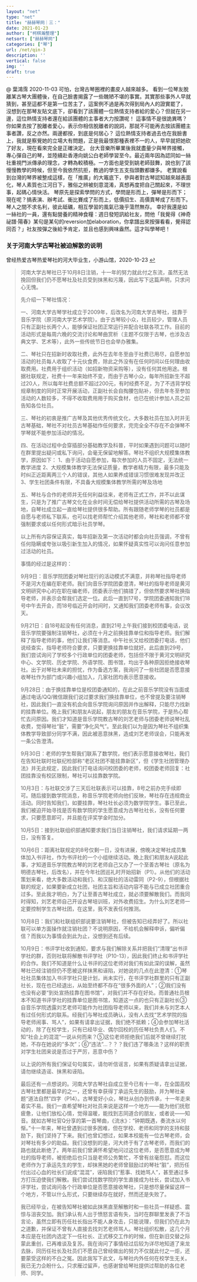 ```yaml
---
layout: "net"
type: "net"
title: "赫赫琴网｜三："
date: 2021-01-23
author: ["柯棋瀚整理"]
netsort: ["赫赫琴网"]
categories: ["琴"]
url: /net/qin-3
description: ''
vertical: false
img: ''
draft: true
---
```



@ 葉鴻霈
2020-11-03
可怕，台灣古琴圈裡的畫皮人越來越多。
看到一位琴友脫離某古琴大團體後，在自己臉書揭露了一些醜陋不堪的事實。其實那些事外人早就猜到，甚至這都不是第一位苦主了，這案例不過是再次得到局內人的證實罷了，
沒想到在那琴友貼文底下，卻看到了該團體一位熱情支持者給的愛心？但就在另一邊，這位熱情支持者還在給該團體的主事者大力按讚呢！
這事情不是很詭異嗎？你如果去按了脫離者愛心，表示你相信脫離者的說詞，那就不可能再去按該團體主事者讚，反之亦然。兩邊都按，到底是何居心？
這位熱情支持者過去也在我臉書上，我就是察覺她的立場大有問題，正是我最恨那種表裡不一的人，早早就把她砍了好友，現在看來完全是正確決定。
台大音樂所畢業後我就盡量少與琴界接觸，專心彈自己的琴，並陸續赴香港向姚公白老師學習至今。最近兩年因為認同如一絲社重視門派傳承的理念，才轉為較積極。一方面也是受到姚老師鼓舞，說也到了該慢慢教學的時候，但至今我依然抗拒，教過的學生五支指頭數都嫌多。
老實說看到台灣的琴界被整成這樣，在「推廣」的大竈底下，參與者對古琴認知越來越表面化，琴人素質也江河日下，雅俗之辨被刻意混淆，真想再度把自己關起來，不理世事，起碼心情快活。
琴原先是探索學問的方式，學問是形而上，彈琴是形而下；現在呢？搞表演、辦考試、衝比賽成了形而上，低價招生、高價賣琴成了形而下。琴人之間不求名利，彼此砥礪，相互學習的風氣已幾乎蕩然無存。
幸好我還是如一絲社的一員，還有點營養的精神食糧：週日發短訊給社友，問他「我覺得《神奇祕譜·陽春》某句是某句的reversion加elaboration，你拿譜出來按彈看看，覺得認同否？」社友按彈之後給予肯定，並且也感到興味盎然。這才叫學琴吧！

### 关于河南大学古琴社被迫解散的说明

曾经热爱古琴热爱琴社的河大毕业生，小游山馆，2020-10-23 [↩](https://mp.weixin.qq.com/s/7TXcPHNY0MtFG4mxDynQrQ)

> 河南大学古琴社已于10月8日注销，十一年的努力就此付之东流，虽然无法挽回但我们仍不愿琴社及社员受到抹黑和污蔑，因此写下这篇声明，只求问心无愧。
>
> 先介绍一下琴社情况：
>
> 一、河南大学古琴学社成立于2009年，后改名为河南大学古琴社，挂靠于音乐学院（原河南大学艺术学院）。由于古琴较小众，社员较少，管理人员只有正副社长两个人，能够保证社团正常运行并配合社联各项工作。目前的活动形式是每周六晚的交流讨论和琴曲赏析（主题不仅限于古琴，也涉及古典文学、艺术等），此外一些传统节日也会举办雅集。
>
> 二、琴社只在招新时收取社费，此外在去年冬至由于社费已用尽，自愿参加活动的社员每人收取了十元伙食费，除此之外没有在任何时间以任何理由收取费用。社费用于组织活动（如招新物资采购等），没有任何其他用途。根据社联规定，社费十一年来始终不变，而由于古琴小众，每年所招新生不超过20人，所以每年社费总额不超过200元，有时经费不足，为了不违背学校规章制度的同时正常开展活动，正副社长会自掏腰包贴补，但去年冬至参加活动的人数较多，不得不收取费用用于购买食材，也已在统计参加人员之前告知各位社员。
>
> 三、琴社的初衷是推广古琴及其他优秀传统文化，大多数社员在加入时并无古琴基础，琴社不对社员古琴基础作任何要求，完完全全不存在不会弹琴不学琴就不能参加活动的情况。
>
> 四、在活动过程中会穿插部分基础教学及科普，平时如果遇到问题可以随时在群里提出疑问或私下询问，会毫无保留地解答。琴社不组织大规模集体教学，原因如下：   1、由于活动自愿参加，每次参加的人员不固定，无法统一教学进度   2、大规模集体教学无法保证质量，教学者精力有限，最多只能及时纠正近距离两三个人的错误，其他人如果养成错误习惯很难发现并改正   3、学生社团条件有限，不具备大规模集体教学所需的琴及场地
>
> 五、琴社与合作的老师并无任何利益往来，老师有正式工作，并不以此谋生，只是为了推广古琴文化在业余时间无偿给琴社提供活动所需的古琴及场地，自琴社成立起一直给琴社提供很多帮助。所有跟随老师学琴的社员都是自愿与老师私下联系，也可以找老师帮忙介绍其他老师，琴社和老师都不曾强制要求或以任何形式暗示社员学琴。
>
> 以上所有内容保证真实，每年招新及第一次活动时都会向社员强调，不曾有任何隐瞒或夸张以吸引新生加入的情况，如果怀疑真实性可以询问任意参加过活动的社员。
>
> 事情的经过是这样的：
>
> 9月9日：音乐学院团委对琴社现行的活动模式不满意，并称琴社指导老师不是河大在编在职老师。我们向音乐学院团委澄清，琴社的指导老师是黄河文明研究中心的在职在编老师，团委表示他们搞错了，但依然要求琴社换指导老师，并表示会帮我们选定一位。此后一直到17号，学院团委通知我们18号中午去开会，而18号临近开会时间时，又通知我们团委老师有事，会议改天。
>
> 9月21日：自18号起没有任何消息，直到21号上午我们接到校团委电话，说音乐学院要强制注销琴社，必须在十月之前换挂靠单位和指导老师。我们解释了指导老师的事，他们让我们等消息。中午社长又给校团委打电话，他们说经查实，指导老师符合要求，只要更换挂靠单位就好。此后直到29号，我们尝试询问了学校多个行政单位的团委老师，包括但不限于黄河文明研究中心、文学院、历史学院、外语学院、图书馆，均出于各种原因拒绝接收琴社。出于对琴社未来的担忧，作为备选方案，我询问了一些社团是否愿意接收琴社作为部门或兴趣小组加入，几家社团均表示愿意接收。
>
> 9月28日：由于换挂靠单位是校团委通知的，在此之前音乐学院没有当面或通过电话/QQ/微信跟我们说过要求我们换挂靠单位，也不曾提及要注销琴社，因此我们一直没有机会向音乐学院询问原因并作出解释，只能尽力找新的挂靠单位。晚上我们和朋友A说起，朋友的朋友在音乐学院，于是热心帮忙去问原因。我们才知道是音乐学院教古琴的刘艺老师与团委老师说琴社乱收费，觉得琴社“脏”，需要“净化风气”。至此我们以为是因为琴社不组织集体教学导致部分同学不满，因此被恶意抹黑，造成刘艺老师误会，只能再发一条公告澄清。
>
> 9月30日：老师的学生帮我们联系了数学院，他们表示愿意接收琴社，我们在告知社联时社联纪检部称“老区社团不能挂靠新区”，但《学生社团管理办法》并无此规定，因此我们打电话询问校团委的老师，校团委老师回复：社团挂靠没有校区限制，琴社可以挂靠数学院。
>
> 10月3日：与社联交涉了三天后社联表示可以挂靠，8号之前办完手续即可。随后接到数学院消息，称音乐学院老师向他们反映，琴社存在违规商业活动。同时告知我们，如要挂靠，琴社社长必须为数学院学生。事已至此，我们被迫开始寻找是否有数学院的学生愿意成为古琴社社长，没有任何要求，只要愿意即可，并且能在评奖学金时加分。
>
> 10月5日：接到社联组织部通知要求我们当日注销琴社，我们请求延期一两日，没有答复。
>
> 10月6日：距离社联规定的8号仅剩一日，没有进展，傍晚决定琴社成员集体加入书评社，作为书评社的一个小组继续活动。晚上我们和朋友A说起此事，才知道音乐学院教古琴的刘艺老师自己又办了一个至善古琴社（原名为明德古琴社，后改名），并在今年社团巡礼时开始招新（P1）。从他们的活动策划来看，绝大多数活动和我们、和汉服社的活动雷同（P2-9），但根据社联的规定，如果要新成立社团，社团主旨和活动内容不能与已成立社团重合过多。至此我才明白，为了让至善古琴社成立，就必须要解散我们。而我同时得知，刘艺老师自己开设古琴培训班，对外收费招生。为什么刘艺老师一定要控制学生古琴社团，在这里，我不发表任何推测。
>
> 10月8日：我们和社联组织部说要注销琴社，但被告知已经弄好了。所以社联可以单方面操作就注销社团？不说明原因，不给机会解释申诉，偏听偏信？而我以为事情会到此为止，没想到还有后续。
>
> 10月9日：书评学社收到通知，要求与我们解除关系并把我们“清理”出书评学社的群，否则社联将解散书评学社（P10-13），因此我们终止和书评学社的合作。我们不知道是什么让书评的这位老师对我们有如此深的误解，虽然琴社已经注销但仍不愿被这样抹黑和诬陷，对她说的几点在此澄清：①琴社社员集体加入书评学社只是计划，尚未实行，在书评学社群里的只有正副社长，现在也已经退出，从始至终都不存在“很多外面的人”；②我们没有也没有必要“到处宣扬挂靠在图书馆”，对我们并不存在好处。而普通社员根本不知道书评学社的挂靠单位是图书馆，知道这一点的也只有正副社长③自音乐学院透露刘艺老师可能作为社团指导老师以来，我们并未与刘艺本人有过任何形式的联系。经我们与琴社成员确认，没有人去找“艺术学院的指导老师闹事、骂人”，如果有请拿出证据，我们绝不抵赖；④会参加琴社活动的，除了在校学生，只有已经毕业、偶尔回校的历任琴社负责人们。不知“社会上的混混”一说从何而来？⑤这位老师拒绝我们后就不曾继续打扰她，不存在她说的“多次”；⑥“违法”…？？？我们违了哪条法？这样的职责对学生社团来说是否过于严厉，恶意中伤？
>
> 以上说的所有我们保证句句属实，请勿听信谣言，如果有质疑请拿出证据，请勿继续造谣、抹黑和诬陷。
>
> 最后还有一点想说的。河南大学古琴社自成立至今已有十一年，在全国高校古琴社里都是最早的之一，还曾有幸获得丁承运先生的鼓励，并为琴社亲题“道法自然”四字（P14）。古琴爱好小众，琴社从创办到传承，十一年走来着实不易。我们一直希望琴社对社员来说是这样一个地方——能为他们抚慰疲惫，让他们放松心情，觉得温暖，能找到志同道合的朋友，或者说——知音。就如古琴社官Q分享的第一首琴曲，《流水》：“钟期既遇，奏流水以何惭。”十一年来，琴社曾遇到过很多困难，但在学校、老师和同学的支持和鼓励下，我们坚持了下来。我们也曾幻想过，如果本校能有一位古琴老师，会对琴社有多少的助益。我们没想到的是，河大终于有了古琴老师，而我们的路也就此断绝了。两年前我们曾满怀希望地问过这位老师，是否愿意成为琴社的指导老师，被拒绝后也只当是老师公务繁忙，不曾有丝毫怨怼。而这位老师作为丁承运先生的学生，却抹黑她的老师曾鼓励过的琴社“脏”，把历任付出过心血的社长们说成“混混”，诬陷我们“惹事、找她骂人”，甚至通过多方打压迫使我们解散。我们尝试找数学院的学生直接成为社长，尝试加入书评学社，尝试询问各个行政单位是否愿意接收琴社，只是想尽量保留这样一个地方，不管以什么形式，只要继续存在就好，然而还是失败了。
>
> 我已经毕业，在被告知琴社被如此抹黑直至解散时和一些社员一样疑惑、震惊与沮丧交加。我们承认有人出于愤怒言语有失，当时在群聊里发表了不当言论，虽然立即有历任社长指出不能人身攻击，只能说理，但我们仍在此为之道歉，并保证不曾有人直接去找刘艺老师骂人。琴社组织松散，这几个月本应是在社团内选定下一任社长、正式移交工作的时候，但在新旧交替之际蒙此重创，已再难谈及复苏。我在询问了事情经过后较为详尽地知道了来龙去脉，同历任社长及社员们不愿自己曾经做出的努力不仅就此付之一炬，还要蒙受这样的不白之冤。因此我写下此文，与琴社内外任何在校学生无关。我已无力企盼什么，只求雁过留声，也感谢曾给琴社提供过帮助的各位老师、同学。

